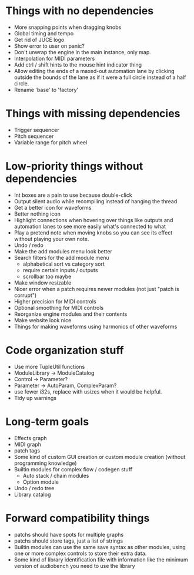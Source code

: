 # Things with no dependencies
- More snapping points when dragging knobs
- Global timing and tempo
- Get rid of JUCE logo
- Show error to user on panic?
- Don't unwrap the engine in the main instance, only map.
- Interpolation for MIDI parameters
- Add ctrl / shift hints to the mouse hint indicator thing
- Allow editing the ends of a maxed-out automation lane by clicking outside the 
  bounds of the lane as if it were a full circle instead of a half circle.
- Rename 'base' to 'factory'

# Things with missing dependencies
- Trigger sequencer
- Pitch sequencer
- Variable range for pitch wheel

# Low-priority things without dependencies
- Int boxes are a pain to use because double-click
- Output silent audio while recompiling instead of hanging the thread
- Get a better icon for waveforms
- Better nothing icon
- Highlight connections when hovering over things like outputs and automation
  lanes to see more easily what's connected to what
- Play a pretend note when moving knobs so you can see its effect without playing your own note.
- Undo / redo
- Make the add modules menu look better
- Search filters for the add module menu
  - alphabetical sort vs category sort
  - require certain inputs / outputs
  - scrollbar too maybe
- Make window resizable
- Nicer error when a patch requires newer modules (not just "patch is corrupt")
- Higher precision for MIDI controls
- Optional smoothing for MIDI controls
- Reorganize engine modules and their contents
- Make website look nice
- Things for making waveforms using harmonics of other waveforms

# Code organization stuff
- Use more TupleUtil functions
- ModuleLibrary -> ModuleCatalog
- Control -> Parameter?
- Parameter -> AutoParam, ComplexParam?
- use fewer i32s, replace with usizes when it would be helpful.
- Tidy up warnings

# Long-term goals
- Effects graph
- MIDI graph
- patch tags
- Some kind of custom GUI creation or custom module creation (without programming knowledge)
- Builtin modules for complex flow / codegen stuff 
  - Auto stack / chain modules
  - Option module
- Undo / redo tree
- Library catalog

# Forward compatibility things
- patchs should have spots for multiple graphs
- patchs should store tags, just a list of strings
- Builtin modules can use the same save syntax as other modules, using one or more complex controls to
  store their extra data.
- Some kind of library identification file with information like the minimum version of audiobench you
  need to use the library
